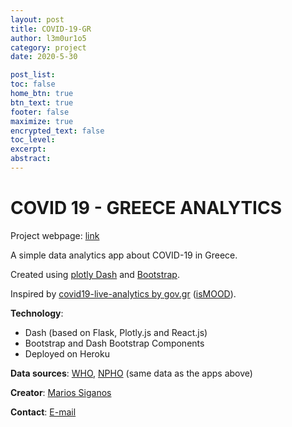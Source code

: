 ```yaml
---
layout: post
title: COVID-19-GR
author: l3m0ur1o5
category: project
date: 2020-5-30

post_list:
toc: false
home_btn: true
btn_text: true
footer: false
maximize: true
encrypted_text: false
toc_level:
excerpt:
abstract:
---
```


# COVID 19 - GREECE ANALYTICS

Project webpage: [link](https://bit.ly/covid19gr)

A simple data analytics app about COVID-19 in Greece.

Created using [plotly Dash](https://dash.plotly.com) and [Bootstrap](https://getbootstrap.com).

Inspired by [covid19-live-analytics by gov.gr](https://covid19.gov.gr/covid19-live-analytics) ([isMOOD](https://covid19live.ismood.com)).

**Technology**:
- Dash (based on Flask, Plotly.js and React.js)
- Bootstrap and Dash Bootstrap Components
- Deployed on Heroku

**Data sources**: [WHO](https://www.who.int), [NPHO](https://eody.gov.gr/en) (same data as the apps above)

**Creator**: [Marios Siganos](https://about.me/msiganos)

**Contact**: [E-mail](mailto:marios.siganos@gmail.com)